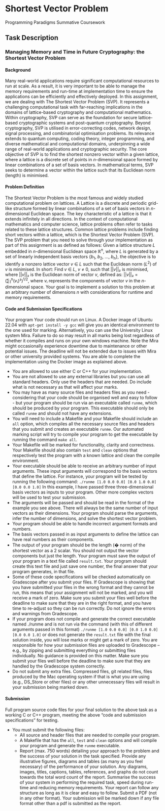 # Shortest Vector Problem
Programming Paradigms Summative Coursework

## Task Description
### Managing Memory and Time in Future Cryptography: the Shortest Vector Problem

#### Background

Many real-world applications require significant computational resources to run at scale. As
a result, it is very important to be able to manage the memory requirements and run-time at
implementation time to ensure the applications can be efficiently and effectively deployed.
In this assignment, we are dealing with The Shortest Vector Problem (SVP). It represents a
challenging computational task with far-reaching implications in the domains of lattice-based
cryptography and computational mathematics. Within cryptography, SVP can serve as the
foundation for secure lattice-based cryptographic systems and post-quantum cryptography.
Beyond cryptography, SVP is utilised in error-correcting codes, network design, signal
processing, and combinatorial optimisation problems. Its relevance extends to quantum
computing, coding theory, integer programming, and diverse mathematical and
computational domains, underpinning a wide range of real-world applications and
cryptographic security.
The core objective of SVP is to find the shortest nonzero vector within a given lattice, where
a lattice is a discrete set of points in *n*-dimensional space formed by linear combinations of a
set of basis vectors. In mathematical terms, SVP seeks to determine a vector within the
lattice such that its Euclidean norm (length) is minimised.

#### Problem Definition

The Shortest Vector Problem is the most famous and widely studied computational problem
on lattices. A Lattice is a discrete and periodic grid-like structure formed by linear
combinations of a set of basis vectors in *n*-dimensional Euclidean space.
The key characteristic of a lattice is that it extends infinitely in all directions. In the context of
computational mathematics and computer science, lattice problems often refer to tasks
related to these lattice structures. Common lattice problems include finding short vectors
within a lattice, which is the Shortest Vector Problem (SVP).
The SVP problem that you need to solve through your implementation as part of this
assignment is as defined as follows:
Given a lattice structure *L* embedded in *n*-dimensional Euclidean space ℝ<sup>*n*</sup>, where *L* is generated by a set of linearly independent basis vectors {*b*<sub>1</sub>, *b*<sub>2</sub>, ..., *b*<sub>n</sub>}, the objective is to identify a nonzero lattice vector *v* ∈ *L* such that the Euclidean norm (*L*<sup>2</sup>) of *v* is minimised. In short:
Find *v* ∈ *L*, *v* ≠ 0, such that ||*v*||₂ is minimised,
where ||*v*||₂ is the Euclidean norm of vector *v*, defined as: ||*v*||₂ = (∑<sub>1</sub><sup>n</sup>(*v*ᵢ)²)<sup>1/2</sup>, where *v*ᵢ represents the components of vector *v* in the *n*-dimensional space.
Your goal is to implement a solution to this problem at an arbitrary number of dimensions *n* with considerations for runtime and memory requirements.

#### Code and Submission Specifications

Your program Your code should run on Linux. A Docker image of Ubuntu 22.04 with
`apt-get install -y gcc`
will give you an identical environment to the one used for marking. Alternatively, you can
use the University Linux system Mira. Failure to do so may result in all marks being lost
regardless of whether it compiles and runs on your own windows machine. Note the Mira
might occasionally experience downtime due to maintenance or other potential issues.
The deadline will not be extended due to issues with Mira or other university provided
systems. You are able to complete the implementation using the Docker image as
explained above.
- You are allowed to use either C or C++ for your implementation.
- You are not allowed to use any external libraries but you can use all standard headers.
Only use the headers that are needed. Do include what is not necessary as that will affect
your marks.
- You may have as many source files and headers files as you need - considering that your
code should be organised well and easy to follow - but your program should be run via an
executable called `runme`, which should be produced by your program. This executable
should only be called `runme` and should not have any extensions.
- You will need to include a Makefile and your Makefile should include an `all` option,
which compiles all the necessary source files and headers that you submit and creates an
executable `runme`. Our automated marking script will try to compile your program to get
the executable by running the command `make all`.
- Your Makefile will be marked for functionality, clarity and correctness. Your Makefile
should also contain `test` and `clean` options that respectively test the program with a
known lattice and clean the compile environment.
- Your executable should be able to receive an arbitrary number of input arguments. These
input arguments will correspond to the basis vectors that define the lattice. For instance,
your program will be tested by running the following command:
`./runme [1.0 0.0 0.0] [0.0 1.0 0.0] [0.0 0.0 1.0]`
In this example, I have passed three three-dimensional basis vectors as inputs to
your program. Other more complex vectors will be used to test your submission.
- The arguments will be passed and should be read in the format of the example you see
above. There will always be the same number of input vectors as their dimensions. Your
program should parse the arguments, infer the number of dimensions, and solve the
shortest vector problem.
- Your program should be able to handle incorrect argument formats and numbers.
- The basis vectors passed in as input arguments to define the lattice can have real
numbers as their components.
- The output of your program should be the length (� norm) of the shortest vector as a
2
scalar. You should not output the vector components but just the length. Your program
must save the output of your program in a text file called `result.txt`. Your program
should create this text file and just save one number, the final answer that your program
generates, in that file.
- Some of these code specifications will be checked automatically on Gradescope after you
submit your files. If Gradescope is showing that you have submitted your files in the
wrong format and they cannot be run, this means that your assignment will not be
marked, and you will receive a mark of zero. Make sure you submit your files well
before the deadline to make sure that they are in the right format, and you have time to
re-adjust so they can be run correctly. Do not ignore the errors and warnings from
Gradescope.
- If your program does not compile and generate the correct executable named ./runme
and is not run via the command (with this of different arguments passed in this format)
`./runme [1.0 0.0 0.0] [0.0 1.0 0.0] [0.0 0.0 1.0]`
or does not generate the `result.txt` file with the final solution inside, you will lose
marks or might get a mark of zero.
You are responsible for how your submission files are uploaded to Gradescope – e.g., by
zipping and submitting everything or submitting files individually. No guidance is provided
on this matter. Make sure you submit your files well before the deadline to make sure that
they are handled by the Gradescope system correctly.
- Do not submit any extra files. Compressed files, git related files, files produced by the
Mac operating system if that is what you are using (e.g., DS_Store or other files) or any
other unnecessary files will result in your submission being marked down.

#### Submission

Full program source code files for your final solution to the above task as a working C or
C++ program, meeting the above “code and submission specifications” for testing.
- You must submit the following files:
  - All source and header files that are needed to compile your program.
  - A Makefile that has the `all`, `test` and `clean` options and will compile your
program and generate the `runme` executable.
  - Report (max. 750 words) detailing your approach to the problem and the success of
your solution in the task specified. Provide any illustrative figures, diagrams and
tables (as many as you feel necessary) of the performance of your solution. Any
diagrams, images, titles, captions, tables, references, and graphs do not count
towards the total word count of the report. Summarise the success of your system
in performing the required task, speed during run-time and reducing memory
requirements. Your report can follow any structure as long as it is clear and easy to
follow. Submit a PDF (not in any other format). Your submission will be marked
down if any file format other than a pdf is submitted as the report.
